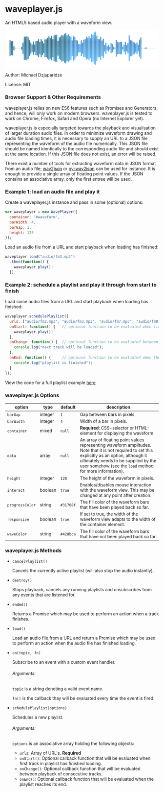# waveplayer.js

An HTML5 based audio player with a waveform view.

![Screenshot](waveform.png?raw=true "Example")

Author: Michael Dzjaparidze

License: MIT

### Browser Support & Other Requirements
waveplayer.js relies on new ES6 features such as Promises and Generators, and hence, will only work on modern browsers. waveplayer.js is tested to work on Chrome, Firefox, Safari and Opera (no Internet Explorer yet).

waveplayer.js is especially targeted towards the playback and visualisation of larger duration audio files. In order to minimize waveform drawing and audio file loading times, it is necessary to supply an URL to a JSON file representing the waveform of the audio file numerically. This JSON file should be named identically to the corresponding audio file and should exist at the same location. If this JSON file does not exist, an error will be raised.

There exist a number of tools for extracting waveform data in JSON format from an audio file; [wav2json](https://github.com/beschulz/wav2json) or [py-wav2json](https://github.com/michaeldzjap/py-wav2json) can be used for instance. It is enough to provide a single array of floating point values. If the JSON contains an associative array, only the first entree will be used.

### Example 1: load an audio file and play it

Create a waveplayer.js instance and pass in some (optional) options:

```javascript
var waveplayer = new WavePlayer({
  container: '#waveform',
  barWidth: 4,
  barGap: 1,
  height: 128
});
```

Load an audio file from a URL and start playback when loading has finished:

```javascript
waveplayer.load("audio/fm2.mp3")
  .then(function() {
    waveplayer.play();
  });
```

### Example 2: schedule a playlist and play it through from start to finish

Load some audio files from a URL and start playback when loading has finished:

```javascript
waveplayer.schedulePlaylist({
  urls: ["audio/fm2.mp3", "audio/fm3.mp3", "audio/fm7.mp3", "audio/fm8.mp3", "audio/fm13.mp3"],
  onStart: function() {   // optional function to be evaluated when first track has finished loading
    waveplayer.play();
  },
  onChange: function() {  // optional function to be evaluated between playback of consecutive tracks
    console.log("next track will be loaded");
  },
  onEnd: function() {     // optional function to be evaluated when the playlist reached its end
    console.log("playlist is finished");
  }
});
```

View the code for a full playlist example [here](/examples/demo.js)

### waveplayer.js Options

| option | type | default | description |
| --- | --- | --- | --- |
| `barGap` | integer | `1` | Gap between bars in pixels. |
| `barWidth` | integer | `4` | Width of a bar in pixels. |
| `container` | mixed | `null` | **Required**: CSS-selector or HTML-element for displaying the waveform. |
| `data` | array | `null` | An array of floating point values representing waveform amplitudes. Note that it is not required to set this explicitly as an option, although it ultimately needs to be supplied by the user somehow (see the `load` method for more information). |
| `height` | integer | `128` | The height of the waveform in pixels. |
| `interact` | boolean | `true` | Enables/disables mouse interaction with the waveform view. This may be changed at any point after creation. |
| `progressColor` | string | `#31708f` | The fill color of the waveform bars that have been played back so far. |
| `responsive` | boolean | `true` | If set to true, the width of the waveform view adapts to the width of the container element. |
| `waveColor` | string | `#428bca` | The fill color of the waveform bars that have not been played back so far. |

### waveplayer.js Methods

* `cancelPlaylist()`

  Cancels the currently active playlist (will also stop the audio instantly). 
  
* `destroy()`
  
  Stops playback, cancels any running playlists and unsubscribes from any events that are listened for.

* `ended()`
  
  Returns a Promise which may be used to perform an action when a track finishes.

* `load()`

  Load an audio file from a URL and return a Promise which may be used to perform an action when the audio file has finished loading.
  
* `on(topic, fn)`

  Subscribe to an event with a custom event handler.
  
  ###### Arguments:
  `topic` is a string denoting a valid event name.
  
  `fn()` is the callback thay will be evaluated every time the event is fired.

* `schedulePlaylist(options)`

  Schedules a new playlist.
  
  ###### Arguments:
  `options` is an associative array holding the following objects:
    - `urls`: Array of URL's. **Required**
    - `onStart()`: Optional callback function that will be evaluated when first track in playlist has finished loading.
    - `onChange()`: Optional callback function that will be evaluated between playback of consecutive tracks.
    - `onEnd()`: Optional callback function that will be evaluated when the playlist reaches its end.
